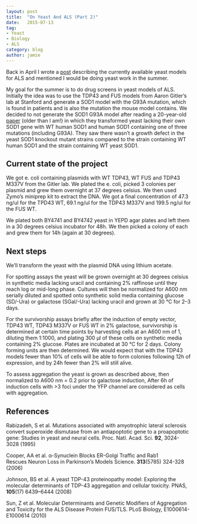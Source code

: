 ```yaml
---
layout: post
title:  "On Yeast And ALS (Part 2)"
date:   2015-07-13
tag:
- Yeast
- Biology
- ALS
category: blog
author: jamie
---
```


<p>Back in April I wrote a <a href="http://mtc.science/of-yeast-and-als" rel="nofollow">post</a> describing the currently available yeast models for ALS and mentioned I would be doing yeast work in the summer. </p>

<p>My goal for the summer is to do drug screens in yeast models of ALS. Initially the idea was to use the TDP43 and FUS models from Aaron Gitler’s lab at Stanford and generate a SOD1 model with the G93A mutation, which is found in patients and is also the mutation the mouse model contains. We decided to not generate the SOD1 G93A model after reading a 20-year-old <a href="http://www.ncbi.nlm.nih.gov/pmc/articles/PMC42351/pdf/pnas01485-0616.pdf" rel="nofollow">paper</a> (older than I am!) in which they transformed yeast lacking their own SOD1 gene with WT human SOD1 and human SOD1 containing one of three mutations (including G93A). They saw there wasn’t a growth defect in the yeast SOD1 knockout mutant strains compared to the strain containing WT human SOD1 and the strain containing WT yeast SOD1.</p>
<h2 id="current-state-of-the-project_2">
<a class="head_anchor" href="#current-state-of-the-project_2" rel="nofollow"> </a>Current state of the project</h2>
<p>We got e. coli containing plasmids with WT TDP43, WT FUS and TDP43 M337V from the Gitler lab. We plated the e. coli, picked 3 colonies per plasmid and grew them overnight at 37 degrees celsius. We then used Zymo’s miniprep kit to extract the DNA. We got a final concentration of 47.3 ng/ul for the TPD43 WT, 69.1 ng/ul for the TDP43 M337V and 199.5 ng/ul for the FUS WT. </p>

<p>We plated both BY4741 and BY4742 yeast in YEPD agar plates and left them in a 30 degrees celsius incubator for 48h. We then picked a colony of each and grew them for 14h (again at 30 degrees). </p>
<h2 id="next-steps_2">
<a class="head_anchor" href="#next-steps_2" rel="nofollow"> </a>Next steps</h2>
<p>We’ll transform the yeast with the plasmid DNA using lithium acetate. </p>

<p>For spotting assays the yeast will be grown overnight at 30 degrees celsius in synthetic media lacking uracil and containing 2% raffinose until they reach log or mid-long phase. Cultures will then be normalized for A600 nm serially diluted and spotted onto synthetic solid media containing glucose (SD/-Ura) or galactose (SGal/-Ura) lacking uracil and grown at 30 °C for 2–3 days. </p>

<p>For the survivorship assays briefly after the induction of empty vector, TDP43 WT, TDP43 M337V or FUS WT  in 2% galactose, survivorship is determined at certain time points by harvesting cells at an A600 nm of 1, diluting them 1:1000, and plating 300 μl of these cells on synthetic media containing 2% glucose. Plates are incubated at 30 °C for 2 days. Colony forming units are then determined. We would expect that with the TDP43 models fewer than 10% of cells will be able to form colonies following 12h of expression, and by 24h fewer than 2% will still alive. </p>

<p>To assess aggregation the yeast is grown as described above, then normalized to A600 nm = 0.2 prior to galactose induction, After 6h of induction cells with &gt;3 foci under the YFP channel are considered as cells with aggregation. </p>
<h2 id="references_2">
<a class="head_anchor" href="#references_2" rel="nofollow"> </a>References</h2>
<p>Rabizadeh, S et al. Mutations associated with amyotrophic lateral sclerosis convert superoxide dismutase from an antiapoptotic gene to a proapoptotic gene: Studies in yeast and neural cells. Proc. Natl. Acad. Sci. <strong>92</strong>, 3024-3028 (1995) </p>

<p>Cooper, AA et al. α-Synuclein Blocks ER-Golgi Traffic and Rab1<br>
Rescues Neuron Loss in Parkinson’s Models Science. <strong>313</strong>(5785) 324-328 (2006)</p>

<p>Johnson, BS et al. A yeast TDP-43 proteinopathy model: Exploring the molecular determinants of TDP-43 aggregation and cellular toxicity. PNAS, <strong>105</strong>(17) 6439–6444 (2008)</p>

<p>Sun, Z et al. Molecular Determinants and Genetic Modifiers of Aggregation and Toxicity for the ALS Disease Protein FUS/TLS. PLoS Biology, E1000614-E1000614 (2010)</p>
